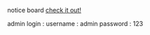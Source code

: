 notice board <a href="https://sameeray16.github.io/codeclause-webdev/task-1/" > check it out! </a>

admin login : 
  username : admin
  password : 123


